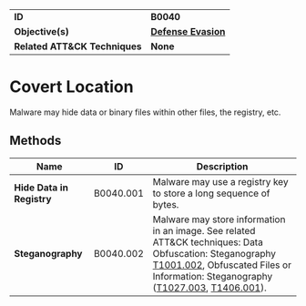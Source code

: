 
<table>
<tr>
<td><b>ID</b></td>
<td><b>B0040</b></td>
</tr>
<tr>
<td><b>Objective(s)</b></td>
<td><b><a href="../defense-evasion">Defense Evasion</a></b></td>
</tr>
<tr>
<td><b>Related ATT&CK Techniques</b></td>
<td><b>None</b></td>
</tr>
</table>


Covert Location
===============
Malware may hide data or binary files within other files, the registry, etc. 

Methods
-------
|Name|ID|Description|
|---|---|---|
|**Hide Data in Registry**|B0040.001|Malware may use a registry key to store a long sequence of bytes.|
|**Steganography**|B0040.002|Malware may store information in an image. See related ATT&CK techniques: Data Obfuscation: Steganography [T1001.002](https://attack.mitre.org/techniques/T1001/002), Obfuscated Files or Information: Steganography ([T1027.003](https://attack.mitre.org/techniques/T1027/003), [T1406.001](https://attack.mitre.org/techniques/T1406/001)).|
